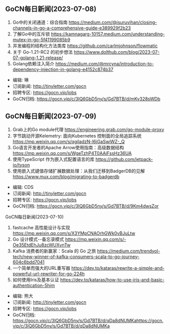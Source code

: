 ## GoCN每日新闻(2023-07-08)

1. Go中的关闭通道：综合指南 https://medium.com/@isuruvihan/closing-channels-in-go-a-comprehensive-guide-e389929f2b23
2. 了解Go中的互斥锁 https://kamnagarg-10157.medium.com/understanding-mutex-in-go-5f41199085b9
3. 并发编程的结构化方法类库 https://github.com/carlmjohnson/flowmatic
4. 关于 Go-1.21-RC2 的初步想法  https://www.dolthub.com/blog/2023-07-07-golang-1.21-release/
5. Golang依赖注入简介 https://medium.com/@mrcyna/introduction-to-dependency-injection-in-golang-e4152c874b37

* 编辑: 琳
* 订阅新闻: http://tinyletter.com/gocn
* 招聘专区: https://gocn.vip/jobs
* GoCN归档: https://gocn.vip/c/3lQ6GbD5ny/s/Gd7BTB/d/mKv328sWDb

## GoCN每日新闻(2023-07-09)

1. Grab上的Go module代理 https://engineering.grab.com/go-module-proxy
2. 字节跳动开源Kelemetry: 面向Kubernetes 控制面的全局追踪系统 https://mp.weixin.qq.com/s/qgiladzN-l6jGaSwiWZ-_Q
3. Go语言开发者的Apache Arrow使用指南：高级数据结构 https://mp.weixin.qq.com/s/WgeTzhP4T0AAjFssHz36UA
4. 使用TypeScript 作为嵌入式配置语言的库 https://github.com/jetpack-io/tyson
5. 使用嵌入式键值存储扩展数据处理：从我们迁移到BadgerDB的见解 https://www.mux.com/blog/migrating-to-badgerdb

* 编辑: CDS
* 订阅新闻: http://tinyletter.com/gocn
* 招聘专区: https://gocn.vip/jobs
* GoCN归档: https://gocn.vip/c/3lQ6GbD5ny/s/Gd7BTB/d/9Km4dwsZor

GoCN每日新闻(2023-07-10)

1. fastcache 高性能设计与实现 https://mp.weixin.qq.com/s/X3YMpCNAOrhGWk0vBJuLtw
2. Go 设计模式--备忘录模式 https://mp.weixin.qq.com/s/-Oe35EtdEhJu8zcWUXvnTw
3. Kafka 消费者的新赢家：Scala 的 Go 之旅 https://medium.com/trendyol-tech/new-winner-of-kafka-consumers-scala-to-go-journey-604c6bdd7041
4. 一个简单而强大的URL重写器 https://dev.to/kataras/rewrite-a-simple-and-powerful-url-rewriter-for-go-224h
5. 如何使用Iris及基本认证 https://dev.to/kataras/how-to-use-iris-and-basic-authentication-5hjm

* 编辑: 熊大
* 订阅新闻: http://tinyletter.com/gocn
* 招聘专区: https://gocn.vip/jobs
* GoCN归档: https://gocn.vip/c/3lQ6GbD5ny/s/Gd7BTB/d/qDa8dNUMKahttps://gocn.vip/c/3lQ6GbD5ny/s/Gd7BTB/d/qDa8dNUMKa
